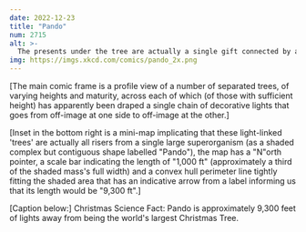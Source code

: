 ```yaml
---
date: 2022-12-23
title: "Pando"
num: 2715
alt: >-
  The presents under the tree are actually a single gift connected by an underground ribbon system.
img: https://imgs.xkcd.com/comics/pando_2x.png
---
```

[The main comic frame is a profile view of a number of separated trees, of varying heights and maturity, across each of which (of those with sufficient height) has apparently been draped a single chain of decorative lights that goes from off-image at one side to off-image at the other.]

[Inset in the bottom right is a mini-map implicating that these light-linked 'trees' are actually all risers from a single large superorganism (as a shaded complex but contiguous shape labelled "Pando"), the map has a "N"orth pointer, a scale bar indicating the length of "1,000 ft" (approximately a third of the shaded mass's full width) and a convex hull perimeter line tightly fitting the shaded area that has an indicative arrow from a label informing us that its length would be "9,300 ft".]

[Caption below:] Christmas Science Fact: Pando is approximately 9,300 feet of lights away from being the world's largest Christmas Tree.